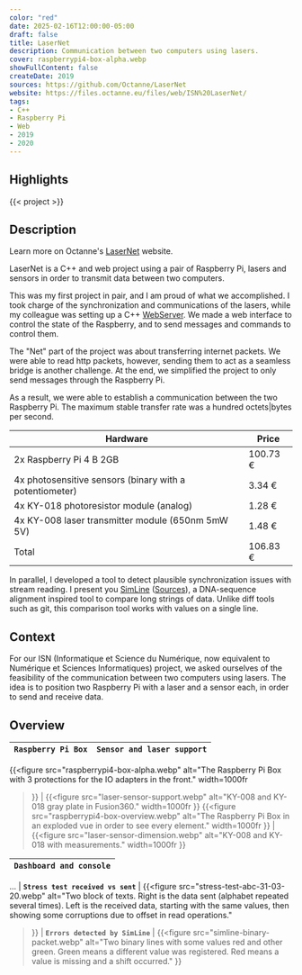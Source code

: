 ```yaml
---
color: "red"
date: 2025-02-16T12:00:00-05:00
draft: false
title: LaserNet
description: Communication between two computers using lasers.
cover: raspberrypi4-box-alpha.webp
showFullContent: false
createDate: 2019
sources: https://github.com/Octanne/LaserNet
website: https://files.octanne.eu/files/web/ISN%20LaserNet/
tags:
- C++
- Raspberry Pi
- Web
- 2019
- 2020
---
```


## Highlights

{{< project >}}

## Description

Learn more on Octanne's [LaserNet](https://files.octanne.eu/files/web/ISN%20LaserNet/) website.

LaserNet is a C++ and web project using a pair of Raspberry Pi, lasers and sensors in order to transmit data between two computers.

This was my first project in pair, and I am proud of what we accomplished.
I took charge of the synchronization and communications of the lasers, while my colleague was setting up a C++ [WebServer](https://github.com/Octanne/WebServer).
We made a web interface to control the state of the Raspberry, and to send messages and commands to control them.

The "Net" part of the project was about transferring internet packets.
We were able to read http packets, however, sending them to act as a seamless bridge is another challenge.
At the end, we simplified the project to only send messages through the Raspberry Pi.

As a result, we were able to establish a communication between the two Raspberry Pi.
The maximum stable transfer rate was a hundred octets|bytes per second.

| Hardware                                                | Price    |
| ------------------------------------------------------- | -------- |
| 2x Raspberry Pi 4 B 2GB                                 | 100.73 € |
| 4x photosensitive sensors (binary with a potentiometer) | 3.34 €   |
| 4x KY-018 photoresistor module (analog)                 | 1.28 €   |
| 4x KY-008 laser transmitter module (650nm 5mW 5V)       | 1.48 €   |
| Total                                                   | 106.83 € |

In parallel, I developed a tool to detect plausible synchronization issues with stream reading.
I present you [SimLine](https://files.octanne.eu/files/web/SimLine/) ([Sources](https://files.octanne.eu/?folder=web%2FSimLine)),
a DNA-sequence alignment inspired tool to compare long strings of data.
Unlike diff tools such as git, this comparison tool works with values on a single line.

## Context

For our ISN (Informatique et Science du Numérique, now equivalent to Numérique et Sciences Informatiques) project,
we asked ourselves of the feasibility of the communication between two computers using lasers.
The idea is to position two Raspberry Pi with a laser and a sensor each, in order to send and receive data.

## Overview

| **`Raspberry Pi Box`** | **`Sensor and laser support`** |
| :--------------------: | :----------------------------: |
{{<figure
	src="raspberrypi4-box-alpha.webp"
	alt="The Raspberry Pi Box with 3 protections for the IO adapters in the front."
	width=1000fr
>}} | {{<figure
	src="laser-sensor-support.webp"
	alt="KY-008 and KY-018 gray plate in Fusion360."
	width=1000fr
>}}
{{<figure
	src="raspberrypi4-box-overview.webp"
	alt="The Raspberry Pi Box in an exploded vue in order to see every element."
	width=1000fr
>}} | {{<figure
	src="laser-sensor-dimension.webp"
	alt="KY-008 and KY-018 with measurements."
	width=1000fr
>}}

| **`Dashboard and console`** |
| :-------------------------: |
...
| **`Stress test received vs sent`** |
{{<figure
	src="stress-test-abc-31-03-20.webp"
	alt="Two block of texts. Right is the data sent (alphabet repeated several times). Left is the received data, starting with the same values, then showing some corruptions due to offset in read operations."
>}}
| **`Errors detected by SimLine`** |
{{<figure
	src="simline-binary-packet.webp"
	alt="Two binary lines with some values red and other green. Green means a different value was registered. Red means a value is missing and a shift occurred."
>}}
